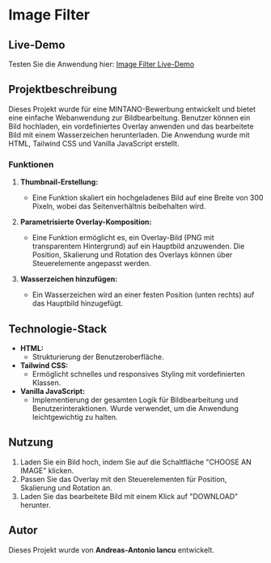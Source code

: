 # Image Filter

## Live-Demo
Testen Sie die Anwendung hier: [Image Filter Live-Demo](https://andreas-antonio-iancu.github.io/Image_Filter/)

## Projektbeschreibung
Dieses Projekt wurde für eine MINTANO-Bewerbung entwickelt und bietet eine einfache Webanwendung zur Bildbearbeitung. Benutzer können ein Bild hochladen, ein vordefiniertes Overlay anwenden und das bearbeitete Bild mit einem Wasserzeichen herunterladen. Die Anwendung wurde mit HTML, Tailwind CSS und Vanilla JavaScript erstellt.

### Funktionen
1. **Thumbnail-Erstellung:**
   - Eine Funktion skaliert ein hochgeladenes Bild auf eine Breite von 300 Pixeln, wobei das Seitenverhältnis beibehalten wird.

2. **Parametrisierte Overlay-Komposition:**
   - Eine Funktion ermöglicht es, ein Overlay-Bild (PNG mit transparentem Hintergrund) auf ein Hauptbild anzuwenden. Die Position, Skalierung und Rotation des Overlays können über Steuerelemente angepasst werden.

3. **Wasserzeichen hinzufügen:**
   - Ein Wasserzeichen wird an einer festen Position (unten rechts) auf das Hauptbild hinzugefügt.

## Technologie-Stack
- **HTML:**
  - Strukturierung der Benutzeroberfläche.
- **Tailwind CSS:**
  - Ermöglicht schnelles und responsives Styling mit vordefinierten Klassen.
- **Vanilla JavaScript:**
  - Implementierung der gesamten Logik für Bildbearbeitung und Benutzerinteraktionen. Wurde verwendet, um die Anwendung leichtgewichtig zu halten.


## Nutzung
1. Laden Sie ein Bild hoch, indem Sie auf die Schaltfläche "CHOOSE AN IMAGE" klicken.
2. Passen Sie das Overlay mit den Steuerelementen für Position, Skalierung und Rotation an.
3. Laden Sie das bearbeitete Bild mit einem Klick auf "DOWNLOAD" herunter.

## Autor
Dieses Projekt wurde von **Andreas-Antonio Iancu** entwickelt.
